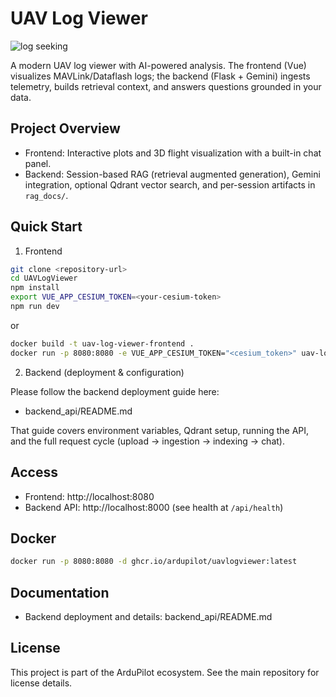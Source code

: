 # UAV Log Viewer

![log seeking](preview.gif "Logo Title Text 1")

A modern UAV log viewer with AI-powered analysis. The frontend (Vue) visualizes MAVLink/Dataflash logs; the backend (Flask + Gemini) ingests telemetry, builds retrieval context, and answers questions grounded in your data.

## Project Overview

- Frontend: Interactive plots and 3D flight visualization with a built-in chat panel.
- Backend: Session-based RAG (retrieval augmented generation), Gemini integration, optional Qdrant vector search, and per-session artifacts in `rag_docs/`.

## Quick Start

1) Frontend
```bash
git clone <repository-url>
cd UAVLogViewer
npm install
export VUE_APP_CESIUM_TOKEN=<your-cesium-token>
npm run dev
```
or
```bash
docker build -t uav-log-viewer-frontend .
docker run -p 8080:8080 -e VUE_APP_CESIUM_TOKEN="<cesium_token>" uav-log-viewer-frontend
```

2) Backend (deployment & configuration)

Please follow the backend deployment guide here:
- backend_api/README.md

That guide covers environment variables, Qdrant setup, running the API, and the full request cycle (upload → ingestion → indexing → chat).

## Access

- Frontend: http://localhost:8080
- Backend API: http://localhost:8000 (see health at `/api/health`)

## Docker

```bash
docker run -p 8080:8080 -d ghcr.io/ardupilot/uavlogviewer:latest
```

## Documentation

- Backend deployment and details: backend_api/README.md

## License

This project is part of the ArduPilot ecosystem. See the main repository for license details.
